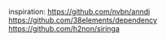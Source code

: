 inspiration:
https://github.com/nvbn/anndi
https://github.com/38elements/dependency
https://github.com/h2non/siringa